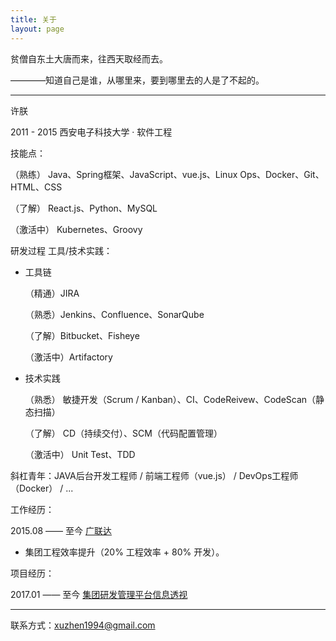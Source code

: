 ```yaml
---
title: 关于
layout: page
---
```


贫僧自东土大唐而来，往西天取经而去。

   ————知道自己是谁，从哪里来，要到哪里去的人是了不起的。
   
---

许朕

2011 - 2015 西安电子科技大学 · 软件工程

技能点：

（熟练） Java、Spring框架、JavaScript、vue.js、Linux Ops、Docker、Git、HTML、CSS

（了解） React.js、Python、MySQL

（激活中） Kubernetes、Groovy

研发过程 工具/技术实践：

- 工具链

   （精通）JIRA

   （熟悉）Jenkins、Confluence、SonarQube

   （了解）Bitbucket、Fisheye

   （激活中）Artifactory
- 技术实践

   （熟悉） 敏捷开发（Scrum / Kanban）、CI、CodeReivew、CodeScan（静态扫描）

   （了解） CD（持续交付）、SCM（代码配置管理）

   （激活中） Unit Test、TDD

斜杠青年：JAVA后台开发工程师 / 前端工程师（vue.js） / DevOps工程师（Docker） / ...

工作经历：

2015.08 —— 至今 [广联达](http://www.glodon.com)
- 集团工程效率提升（20% 工程效率 + 80% 开发）。

项目经历：

2017.01 —— 至今 [集团研发管理平台信息透视](http://gc.glodon.com)

---

联系方式：<a href="mailto:xuzhen1994@gmail.com">xuzhen1994@gmail.com</a>